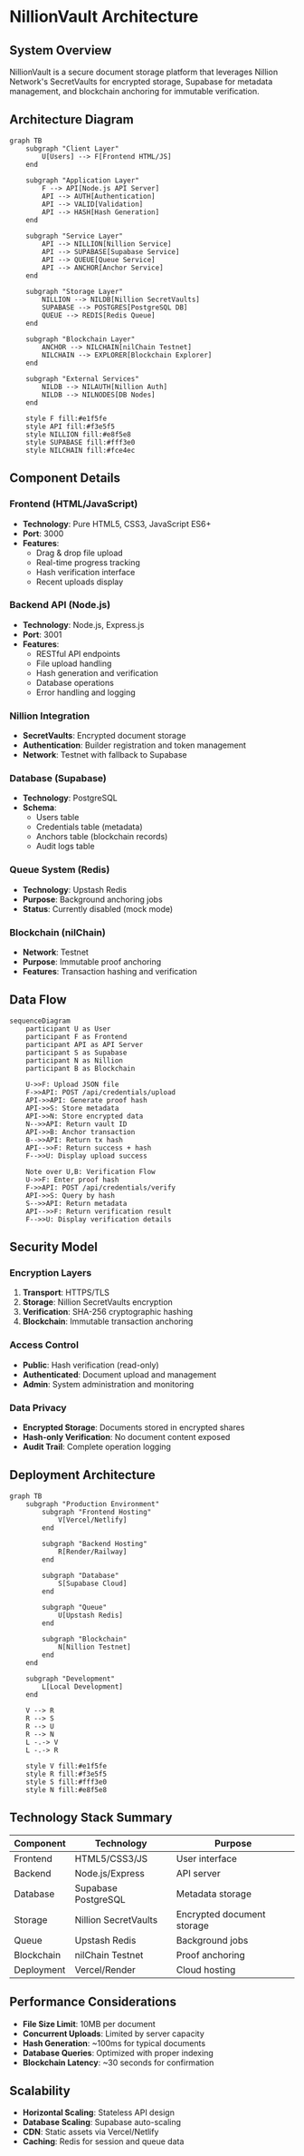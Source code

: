 # NillionVault Architecture

## System Overview

NillionVault is a secure document storage platform that leverages Nillion Network's SecretVaults for encrypted storage, Supabase for metadata management, and blockchain anchoring for immutable verification.

## Architecture Diagram

```mermaid
graph TB
    subgraph "Client Layer"
        U[Users] --> F[Frontend HTML/JS]
    end
    
    subgraph "Application Layer"
        F --> API[Node.js API Server]
        API --> AUTH[Authentication]
        API --> VALID[Validation]
        API --> HASH[Hash Generation]
    end
    
    subgraph "Service Layer"
        API --> NILLION[Nillion Service]
        API --> SUPABASE[Supabase Service]
        API --> QUEUE[Queue Service]
        API --> ANCHOR[Anchor Service]
    end
    
    subgraph "Storage Layer"
        NILLION --> NILDB[Nillion SecretVaults]
        SUPABASE --> POSTGRES[PostgreSQL DB]
        QUEUE --> REDIS[Redis Queue]
    end
    
    subgraph "Blockchain Layer"
        ANCHOR --> NILCHAIN[nilChain Testnet]
        NILCHAIN --> EXPLORER[Blockchain Explorer]
    end
    
    subgraph "External Services"
        NILDB --> NILAUTH[Nillion Auth]
        NILDB --> NILNODES[DB Nodes]
    end
    
    style F fill:#e1f5fe
    style API fill:#f3e5f5
    style NILLION fill:#e8f5e8
    style SUPABASE fill:#fff3e0
    style NILCHAIN fill:#fce4ec
```

## Component Details

### Frontend (HTML/JavaScript)
- **Technology**: Pure HTML5, CSS3, JavaScript ES6+
- **Port**: 3000
- **Features**: 
  - Drag & drop file upload
  - Real-time progress tracking
  - Hash verification interface
  - Recent uploads display

### Backend API (Node.js)
- **Technology**: Node.js, Express.js
- **Port**: 3001
- **Features**:
  - RESTful API endpoints
  - File upload handling
  - Hash generation and verification
  - Database operations
  - Error handling and logging

### Nillion Integration
- **SecretVaults**: Encrypted document storage
- **Authentication**: Builder registration and token management
- **Network**: Testnet with fallback to Supabase

### Database (Supabase)
- **Technology**: PostgreSQL
- **Schema**: 
  - Users table
  - Credentials table (metadata)
  - Anchors table (blockchain records)
  - Audit logs table

### Queue System (Redis)
- **Technology**: Upstash Redis
- **Purpose**: Background anchoring jobs
- **Status**: Currently disabled (mock mode)

### Blockchain (nilChain)
- **Network**: Testnet
- **Purpose**: Immutable proof anchoring
- **Features**: Transaction hashing and verification

## Data Flow

```mermaid
sequenceDiagram
    participant U as User
    participant F as Frontend
    participant API as API Server
    participant S as Supabase
    participant N as Nillion
    participant B as Blockchain
    
    U->>F: Upload JSON file
    F->>API: POST /api/credentials/upload
    API->>API: Generate proof hash
    API->>S: Store metadata
    API->>N: Store encrypted data
    N-->>API: Return vault ID
    API->>B: Anchor transaction
    B-->>API: Return tx hash
    API-->>F: Return success + hash
    F-->>U: Display upload success
    
    Note over U,B: Verification Flow
    U->>F: Enter proof hash
    F->>API: POST /api/credentials/verify
    API->>S: Query by hash
    S-->>API: Return metadata
    API-->>F: Return verification result
    F-->>U: Display verification details
```

## Security Model

### Encryption Layers
1. **Transport**: HTTPS/TLS
2. **Storage**: Nillion SecretVaults encryption
3. **Verification**: SHA-256 cryptographic hashing
4. **Blockchain**: Immutable transaction anchoring

### Access Control
- **Public**: Hash verification (read-only)
- **Authenticated**: Document upload and management
- **Admin**: System administration and monitoring

### Data Privacy
- **Encrypted Storage**: Documents stored in encrypted shares
- **Hash-only Verification**: No document content exposed
- **Audit Trail**: Complete operation logging

## Deployment Architecture

```mermaid
graph TB
    subgraph "Production Environment"
        subgraph "Frontend Hosting"
            V[Vercel/Netlify]
        end
        
        subgraph "Backend Hosting"
            R[Render/Railway]
        end
        
        subgraph "Database"
            S[Supabase Cloud]
        end
        
        subgraph "Queue"
            U[Upstash Redis]
        end
        
        subgraph "Blockchain"
            N[Nillion Testnet]
        end
    end
    
    subgraph "Development"
        L[Local Development]
    end
    
    V --> R
    R --> S
    R --> U
    R --> N
    L -.-> V
    L -.-> R
    
    style V fill:#e1f5fe
    style R fill:#f3e5f5
    style S fill:#fff3e0
    style N fill:#e8f5e8
```

## Technology Stack Summary

| Component | Technology | Purpose |
|-----------|------------|---------|
| Frontend | HTML5/CSS3/JS | User interface |
| Backend | Node.js/Express | API server |
| Database | Supabase PostgreSQL | Metadata storage |
| Storage | Nillion SecretVaults | Encrypted document storage |
| Queue | Upstash Redis | Background jobs |
| Blockchain | nilChain Testnet | Proof anchoring |
| Deployment | Vercel/Render | Cloud hosting |

## Performance Considerations

- **File Size Limit**: 10MB per document
- **Concurrent Uploads**: Limited by server capacity
- **Hash Generation**: ~100ms for typical documents
- **Database Queries**: Optimized with proper indexing
- **Blockchain Latency**: ~30 seconds for confirmation

## Scalability

- **Horizontal Scaling**: Stateless API design
- **Database Scaling**: Supabase auto-scaling
- **CDN**: Static assets via Vercel/Netlify
- **Caching**: Redis for session and queue data
